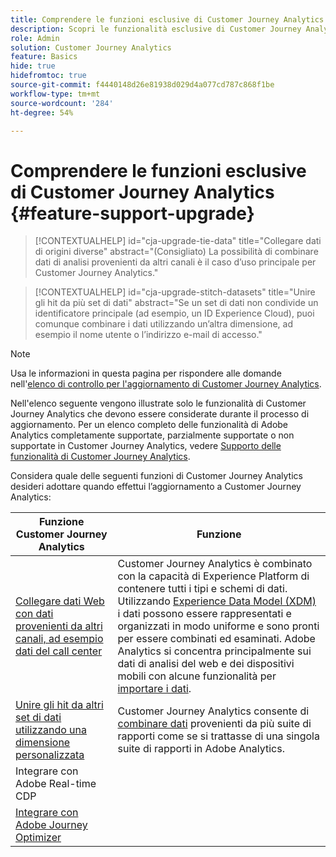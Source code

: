 ```yaml
---
title: Comprendere le funzioni esclusive di Customer Journey Analytics
description: Scopri le funzionalità esclusive di Customer Journey Analytics
role: Admin
solution: Customer Journey Analytics
feature: Basics
hide: true
hidefromtoc: true
source-git-commit: f4440148d26e81938d029d4a077cd787c868f1be
workflow-type: tm+mt
source-wordcount: '284'
ht-degree: 54%

---
```


# Comprendere le funzioni esclusive di Customer Journey Analytics {#feature-support-upgrade}

<!-- markdownlint-disable MD034 -->

>[!CONTEXTUALHELP]
>id="cja-upgrade-tie-data"
>title="Collegare dati di origini diverse"
>abstract="(Consigliato) La possibilità di combinare dati di analisi provenienti da altri canali è il caso d’uso principale per Customer Journey Analytics."

<!-- markdownlint-enable MD034 -->

<!-- markdownlint-disable MD034 -->

>[!CONTEXTUALHELP]
>id="cja-upgrade-stitch-datasets"
>title="Unire gli hit da più set di dati"
>abstract="Se un set di dati non condivide un identificatore principale (ad esempio, un ID Experience Cloud), puoi comunque combinare i dati utilizzando un’altra dimensione, ad esempio il nome utente o l’indirizzo e-mail di accesso."

<!-- markdownlint-enable MD034 -->

>[!NOTE]
> 
>Usa le informazioni in questa pagina per rispondere alle domande nell&#39;[elenco di controllo per l&#39;aggiornamento di Customer Journey Analytics](https://gigazelle.github.io/cja-ttv/).

Nell&#39;elenco seguente vengono illustrate solo le funzionalità di Customer Journey Analytics che devono essere considerate durante il processo di aggiornamento. Per un elenco completo delle funzionalità di Adobe Analytics completamente supportate, parzialmente supportate o non supportate in Customer Journey Analytics, vedere [Supporto delle funzionalità di Customer Journey Analytics](/help/getting-started/aa-vs-cja/cja-aa.md).

Considera quale delle seguenti funzioni di Customer Journey Analytics desideri adottare quando effettui l’aggiornamento a Customer Journey Analytics:

| Funzione Customer Journey Analytics | Funzione |
|---------|----------|
| [Collegare dati Web con dati provenienti da altri canali, ad esempio dati del call center](https://experienceleague.adobe.com/en/docs/analytics-platform/using/cja-usecases/cross-channel/cross-channel) | Customer Journey Analytics è combinato con la capacità di Experience Platform di contenere tutti i tipi e schemi di dati. Utilizzando [Experience Data Model (XDM)](https://experienceleague.adobe.com/docs/experience-platform/xdm/home.html?lang=it) i dati possono essere rappresentati e organizzati in modo uniforme e sono pronti per essere combinati ed esaminati. Adobe Analytics si concentra principalmente sui dati di analisi del web e dei dispositivi mobili con alcune funzionalità per [importare i dati](https://experienceleague.adobe.com/docs/analytics/import/home.html?lang=it). |
| [Unire gli hit da altri set di dati utilizzando una dimensione personalizzata](https://experienceleague.adobe.com/en/docs/analytics-platform/using/stitching/overview) | Customer Journey Analytics consente di [combinare dati](/help/connections/combined-dataset.md) provenienti da più suite di rapporti come se si trattasse di una singola suite di rapporti in Adobe Analytics. |
| Integrare con Adobe Real-time CDP |  |
| [Integrare con Adobe Journey Optimizer](https://experienceleague.adobe.com/en/docs/analytics-platform/using/cja-usecases/cross-channel/cross-channel) |  |


